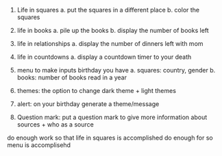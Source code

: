 1. Life in squares 
    a. put the squares in a different place 
    b. color the squares 
2. life in books 
    a. pile up the books 
    b. display the number of books left 
3. life in relationships 
    a. display the number of dinners left with mom 
4. life in countdowns 
    a. display a countdown timer to your death 
5. menu to make inputs 
    birthday you have 
    a. squares: country, gender 
    b. books: number of books read in a year 

5. themes: the option to change dark theme + light themes 
6. alert: on your birthday generate a theme/message 

7. Question mark: put a question mark to give more information about sources + who as a source 


do enough work so that life in squares is accomplished 
do enough for so menu is accomplisehd 
